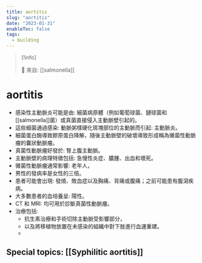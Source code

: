 ```yaml
---
title: aortitis
slug: "aortitis"
date: "2023-01-31"
enableToc: false
tags:
  - building
---
```


> [!info]
>
> 🌱 來自: [[salmonella]]

# aortitis

- 感染性主動脈炎可能是由: 細菌病原體（例如葡萄球菌、鏈球菌和[[salmonella]]菌）或真菌直接侵入主動脈壁引起的。
- 這些細菌通過感染: 動脈粥樣硬化斑塊部位的主動脈而引起: 主動脈炎。
- 細菌蛋白酶導致膠原蛋白降解，隨後主動脈壁的破壞導致形成稱為黴菌性動脈瘤的囊狀動脈瘤。
- 真菌性動脈瘤好發於: 腎上腹主動脈。
- 主動脈壁的病理特徵包括: 急慢性炎症、膿腫、出血和壞死。
- 黴菌性動脈瘤通常影響: 老年人，
- 男性的發病率是女性的三倍。
- 患者可能會出現: 發燒、敗血症以及胸痛、背痛或腹痛；之前可能患有腹瀉疾病。
- 大多數患者的血培養呈: 陽性。
- CT 和 MRI: 均可用於診斷真菌性動脈瘤。
- 治療包括:
  - 抗生素治療和手術切除主動脈受影響部分，
  - 以及將移植物放置在未感染的組織中對下肢進行血運重建。
  -

## Special topics: [[Syphilitic aortitis]]
